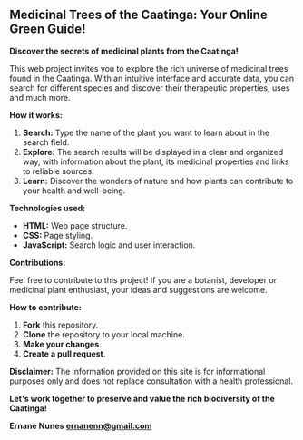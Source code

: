 ## Medicinal Trees of the Caatinga: Your Online Green Guide!

**Discover the secrets of medicinal plants from the Caatinga!**

This web project invites you to explore the rich universe of medicinal trees found in the Caatinga. With an intuitive interface and accurate data, you can search for different species and discover their therapeutic properties, uses and much more.

**How ​​it works:**

1. **Search:** Type the name of the plant you want to learn about in the search field.
2. **Explore:** The search results will be displayed in a clear and organized way, with information about the plant, its medicinal properties and links to reliable sources.
3. **Learn:** Discover the wonders of nature and how plants can contribute to your health and well-being.

**Technologies used:**

* **HTML:** Web page structure.
* **CSS:** Page styling.
* **JavaScript:** Search logic and user interaction.

**Contributions:**

Feel free to contribute to this project! If you are a botanist, developer or medicinal plant enthusiast, your ideas and suggestions are welcome.

**How ​​to contribute:**

1. **Fork** this repository.
2. **Clone** the repository to your local machine.
3. **Make your changes**.
4. **Create a pull request**.

**Disclaimer:** The information provided on this site is for informational purposes only and does not replace consultation with a health professional.

**Let's work together to preserve and value the rich biodiversity of the Caatinga!**

**Ernane Nunes**
**ernanenn@gmail.com**
